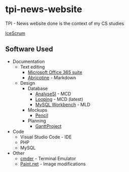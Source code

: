 # tpi-news-website
TPI - News website done is the context of my CS studies

[IceScrum](https://icescrum.cpnv.ch/p/NEWSWEBSIT/#/project)

## Software Used

* Documentation
  * Text editing
    * [Microsoft Office 365 suite](https://www.office.com/)
    * [Abricotine](https://abricotine.brrd.fr/) - Markdown
  * Design
    * Database
      * [AnalyseSI](https://framalibre.org/content/analysesi) - MCD
      * [Looping](https://www.looping-mcd.fr/) - MCD (latest)
      * [MySQL Workbench](https://www.mysql.com/products/workbench/) - MLD
    * Mockups
      * [Pencil](https://pencil.evolus.vn/)
    * Planning 
      * [GanttProject](https://www.ganttproject.biz/)
* Code
  * Visual Studio Code - IDE
  * PHP
  * MySQL
* Other
  * [cmder](https://cmder.net/) - Terminal Emulator
  * [Paint.net](https://www.getpaint.net/download.html) - Image modifications
